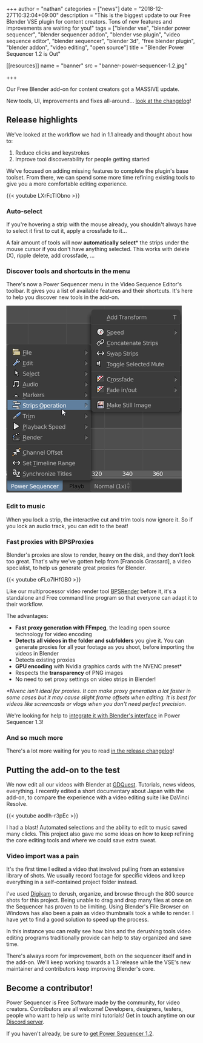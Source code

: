 +++
author = "nathan"
categories = ["news"]
date = "2018-12-27T10:32:04+09:00"
description = "This is the biggest update to our Free Blender VSE plugin for content creators. Tons of new features and improvements are waiting for you!"
tags = ["blender vse", "blender power sequencer", "blender sequencer addon", "blender vse plugin", "video sequence editor", "blender sequencer", "blender 3d", "free blender plugin", "blender addon", "video editing", "open source"]
title = "Blender Power Sequencer 1.2 is Out"

[[resources]]
  name = "banner"
  src = "banner-power-sequencer-1.2.jpg"

+++

Our Free Blender add-on for content creators got a MASSIVE update.

New tools, UI, improvements and fixes all-around... [look at the changelog](https://github.com/GDQuest/Blender-power-sequencer/blob/master/changelog.md#power-sequencer-12)!

## Release highlights

We've looked at the workflow we had in 1.1 already and thought about how to:

1. Reduce clicks and keystrokes
1. Improve tool discoverability for people getting started

We've focused on adding missing features to complete the plugin's base toolset. From there, we can spend some more time refining existing tools to give you a more comfortable editing experience.

{{< youtube LXrFcTlObno >}}

### Auto-select

If you're hovering a strip with the mouse already, you shouldn't always have to select it first to cut it, apply a crossfade to it...

A fair amount of tools will now **automatically select*** the strips under the mouse cursor if you don't have anything selected. This works with delete (X), ripple delete, add crossfade, ...

### Discover tools and shortcuts in the menu

There's now a Power Sequencer menu in the Video Sequence Editor's toolbar. It gives you a list of available features and their shortcuts. It's here to help you discover new tools in the add-on.

![Menu screenshot](./power-sequencer-menu.png)

### Edit to music

When you lock a strip, the interactive cut and trim tools now ignore it. So if you lock an audio track, you can edit to the beat!

### Fast proxies with BPSProxies

Blender's proxies are slow to render, heavy on the disk, and they don't look too great. That's why we've gotten help from [Francois Grassard], a video specialist, to help us generate great proxies for Blender.

{{< youtube oFLo7IHfGB0 >}}

Like our multiprocessor video render tool [BPSRender](https://gitlab.com/razcore/BPSRender) before it, it's a standalone and Free command line program so that everyone can adapt it to their workflow.

The advantages:

  - **Fast proxy generation with FFmpeg**, the leading open source technology for video encoding
  - **Detects all videos in the folder and subfolders** you give it. You can generate proxies for all your footage as you shoot, before importing the videos in Blender
  - Detects existing proxies
  - **GPU encoding** with Nvidia graphics cards with the NVENC preset\*
  - Respects the **transparency** of PNG images
  - No need to set proxy settings on video strips in Blender!

*\*Nvenc isn't ideal for proxies. It can make proxy generation a lot faster in some cases but it may cause slight frame offsets when editing. It is best for videos like screencasts or vlogs when you don't need perfect precision.*

We're looking for help to [integrate it with Blender's interface](https://github.com/GDQuest/Blender-power-sequencer/issues/302) in Power Sequencer 1.3!

### And so much more

There's a lot more waiting for you to read [in the release changelog](https://github.com/GDQuest/Blender-power-sequencer/blob/master/changelog.md)!

## Putting the add-on to the test

We now edit all our videos with Blender at [GDQuest](/about). Tutorials, news videos, everything. I recently edited a short documentary about Japan with the add-on, to compare the experience with a video editing suite like DaVinci Resolve.

{{< youtube aodlh-r3pEc >}}

I had a blast! Automated selections and the ability to edit to music saved many clicks. This project also gave me some ideas on how to keep refining the core editing tools and where we could save extra sweat.

### Video import was a pain

It's the first time I edited a video that involved pulling from an extensive library of shots. We usually record footage for specific videos and keep everything in a self-contained project folder instead.

I've used [Digikam](https://www.digikam.org/) to derush, organize, and browse through the 800 source shots for this project. Being unable to drag and drop many files at once on the Sequencer has proven to be limiting. Using Blender's File Browser on Windows has also been a pain as video thumbnails took a while to render. I have yet to find a good solution to speed up the process.

In this instance you can really see how bins and the derushing tools video editing programs traditionally provide can help to stay organized and save time.

There's always room for improvement, both on the sequencer itself and in the add-on. We'll keep working towards a 1.3 release while the VSE's new maintainer and contributors keep improving Blender's core.

## Become a contributor!

Power Sequencer is Free Software made by the community, for video creators. Contributors are all welcome! Developers, designers, testers, people who want to help us write mini tutorials! Get in touch anytime on our [Discord server](https://discord.gg/dKUX7m3).

If you haven't already, be sure to [get Power Sequencer 1.2](https://github.com/GDQuest/Blender-power-sequencer/releases/tag/1.2.0).
